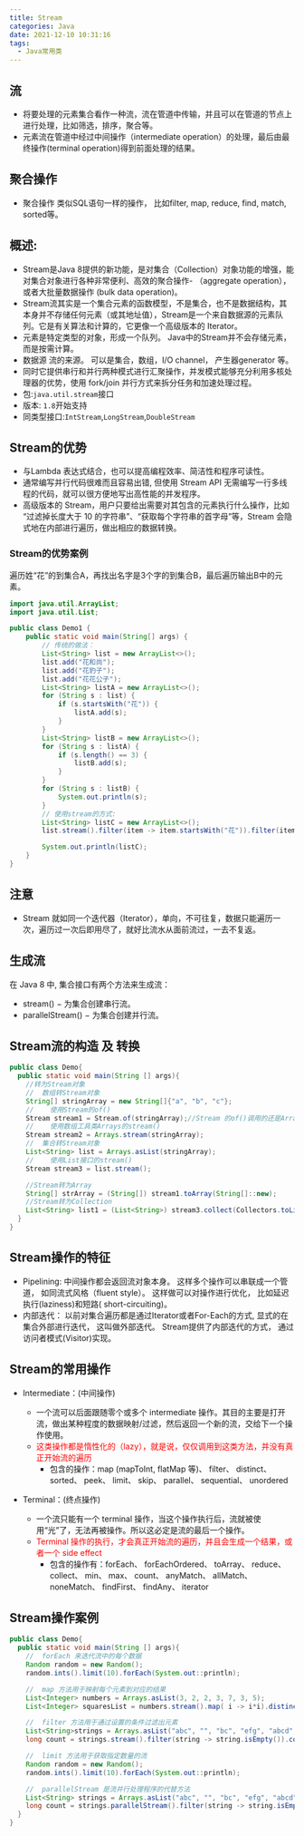 ```yaml
---
title: Stream
categories: Java
date: 2021-12-10 10:31:16
tags:
  - Java常用类
---
```

## 流
- 将要处理的元素集合看作一种流，流在管道中传输，并且可以在管道的节点上进行处理，比如筛选，排序，聚合等。
- 元素流在管道中经过中间操作（intermediate operation）的处理，最后由最终操作(terminal operation)得到前面处理的结果。

## 聚合操作
- 聚合操作 类似SQL语句一样的操作， 比如filter, map, reduce, find, match, sorted等。

## 概述:
- Stream是Java 8提供的新功能，是对集合（Collection）对象功能的增强，能对集合对象进行各种非常便利、高效的聚合操作- （aggregate operation），或者大批量数据操作 (bulk data operation)。
- Stream流其实是一个集合元素的函数模型，不是集合，也不是数据结构，其本身并不存储任何元素（或其地址值），Stream是一个来自数据源的元素队列。它是有关算法和计算的，它更像一个高级版本的 Iterator。
- 元素是特定类型的对象，形成一个队列。 Java中的Stream并不会存储元素，而是按需计算。
- 数据源 流的来源。 可以是集合，数组，I/O channel， 产生器generator 等。
- 同时它提供串行和并行两种模式进行汇聚操作，并发模式能够充分利用多核处理器的优势，使用 fork/join 并行方式来拆分任务和加速处理过程。
- 包:`java.util.stream`接口
- 版本: `1.8`开始支持
- 同类型接口:`IntStream`,`LongStream`,`DoubleStream`

## Stream的优势
- 与Lambda 表达式结合，也可以提高编程效率、简洁性和程序可读性。
- 通常编写并行代码很难而且容易出错, 但使用 Stream API 无需编写一行多线程的代码，就可以很方便地写出高性能的并发程序。
- 高级版本的 Stream，用户只要给出需要对其包含的元素执行什么操作，比如 “过滤掉长度大于 10 的字符串”、“获取每个字符串的首字母”等，Stream 会隐式地在内部进行遍历，做出相应的数据转换。

### Stream的优势案例
遍历姓“花”的到集合A，再找出名字是3个字的到集合B，最后遍历输出B中的元素。
``` Java
import java.util.ArrayList;
import java.util.List;

public class Demo1 {
    public static void main(String[] args) {
        // 传统的做法：
        List<String> list = new ArrayList<>();
        list.add("花和尚");
        list.add("花豹子");
        list.add("花花公子");
        List<String> listA = new ArrayList<>();
        for (String s : list) {
            if (s.startsWith("花")) {
                listA.add(s);
            }
        }
        List<String> listB = new ArrayList<>();
        for (String s : listA) {
            if (s.length() == 3) {
                listB.add(s);
            }
        }
        for (String s : listB) {
            System.out.println(s);
        }
        // 使用stream的方式:
        List<String> listC = new ArrayList<>();
        list.stream().filter(item -> item.startsWith("花")).filter(item -> item.length() == 3).forEach(item -> listC.add(item));//forEach(item -> listC.add(item)另一写法为forEach (listC::add)

        System.out.println(listC);
    }
}
```

## 注意
- Stream 就如同一个迭代器（Iterator），单向，不可往复，数据只能遍历一次，遍历过一次后即用尽了，就好比流水从面前流过，一去不复返。

## 生成流
在 Java 8 中, 集合接口有两个方法来生成流：
- stream() − 为集合创建串行流。
- parallelStream() − 为集合创建并行流。

## Stream流的构造 及 转换

``` Java
public class Demo{
  public static void main(String [] args){
    //转为Stream对象  
    //  数组转Stream对象
    String[] stringArray = new String[]{"a", "b", "c"};
    //    使用Stream的of()
    Stream stream1 = Stream.of(stringArray);//Stream 的of()调用的还是Arrays.stream()
    //    使用数组工具类Arrays的stream()
    Stream stream2 = Arrays.stream(stringArray);
    //  集合转Stream对象
    List<String> list = Arrays.asList(stringArray);
    //    使用List接口的stream()
    Stream stream3 = list.stream();

    //Stream转为Array
    String[] strArray = (String[]) stream1.toArray(String[]::new);
    //Stream转为Collection
    List<String> list1 = (List<String>) stream3.collect(Collectors.toList());
  }
}
```

## Stream操作的特征
- Pipelining: 中间操作都会返回流对象本身。 这样多个操作可以串联成一个管道， 如同流式风格（fluent style）。 这样做可以对操作进行优化， 比如延迟执行(laziness)和短路( short-circuiting)。
- 内部迭代： 以前对集合遍历都是通过Iterator或者For-Each的方式, 显式的在集合外部进行迭代， 这叫做外部迭代。 Stream提供了内部迭代的方式， 通过访问者模式(Visitor)实现。

## Stream的常用操作
- Intermediate：(中间操作)
  - 一个流可以后面跟随零个或多个 intermediate 操作。其目的主要是打开流，做出某种程度的数据映射/过滤，然后返回一个新的流，交给下一个操作使用。
  - <font color='red'>这类操作都是惰性化的（lazy），就是说，仅仅调用到这类方法，并没有真正开始流的遍历</font>
    - 包含的操作：map (mapToInt, flatMap 等)、 filter、 distinct、 sorted、 peek、 limit、 skip、 parallel、 sequential、 unordered 

- Terminal：(终点操作)
  - 一个流只能有一个 terminal 操作，当这个操作执行后，流就被使用“光”了，无法再被操作。所以这必定是流的最后一个操作。  
  - <font color='red'>Terminal 操作的执行，才会真正开始流的遍历，并且会生成一个结果，或者一个 side effect</font>
    - 包含的操作有：forEach、 forEachOrdered、 toArray、 reduce、 collect、 min、 max、 count、 anyMatch、 allMatch、 noneMatch、 findFirst、 findAny、 iterator

## Stream操作案例
``` Java
public class Demo{
  public static void main(String [] args){
    //  forEach 来迭代流中的每个数据
    Random random = new Random();
    random.ints().limit(10).forEach(System.out::println);

    //  map 方法用于映射每个元素到对应的结果
    List<Integer> numbers = Arrays.asList(3, 2, 2, 3, 7, 3, 5);
    List<Integer> squaresList = numbers.stream().map( i -> i*i).distinct().collect(Collectors.toList());// 获取对应的平方数

    //  filter 方法用于通过设置的条件过滤出元素
    List<String>strings = Arrays.asList("abc", "", "bc", "efg", "abcd","", "jkl");
    long count = strings.stream().filter(string -> string.isEmpty()).count();// 获取空字符串的数量

    //  limit 方法用于获取指定数量的流
    Random random = new Random();
    random.ints().limit(10).forEach(System.out::println);

    //  parallelStream 是流并行处理程序的代替方法
    List<String> strings = Arrays.asList("abc", "", "bc", "efg", "abcd","", "jkl");
    long count = strings.parallelStream().filter(string -> string.isEmpty()).count();//// 获取空字符串的数量
  }
}
```
